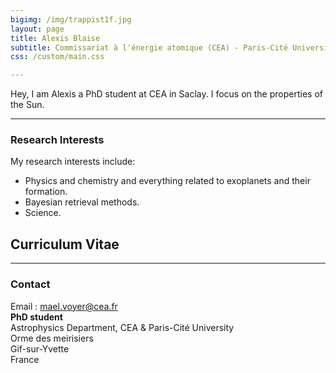 ```yaml
---
bigimg: /img/trappist1f.jpg
layout: page
title: Alexis Blaise
subtitle: Commissariat à l'énergie atomique (CEA) - Paris-Cité University
css: /custom/main.css

---
```


Hey, I am Alexis a PhD student at CEA in Saclay. I focus on the properties of the Sun.

---

### Research Interests
My research interests include:
- Physics and chemistry and everything related to exoplanets and their formation.
- Bayesian retrieval methods.
- Science.

## Curriculum Vitae

---

### Contact
Email : mael.voyer@cea.fr     <br />
**PhD student** <br />
Astrophysics Department, CEA & Paris-Cité University <br />
Orme des meirisiers<br />
Gif-sur-Yvette <br />
France     <br />
